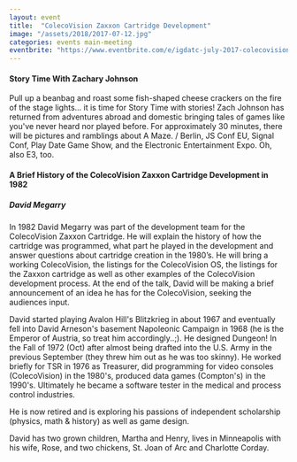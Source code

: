 ```yaml
---
layout: event
title:  "ColecoVision Zaxxon Cartridge Development"
image: "/assets/2018/2017-07-12.jpg"
categories: events main-meeting
eventbrite: "https://www.eventbrite.com/e/igdatc-july-2017-colecovision-zaxxon-cartridge-development-tickets-35789206480?aff=ebdsoporgprofile"
---
```


#### Story Time With Zachary Johnson

Pull up a beanbag and roast some fish-shaped cheese crackers on the fire of the stage lights... it is time for Story Time with stories! Zach Johnson has returned from adventures abroad and domestic bringing tales of games like you've never heard nor played before. For approximately 30 minutes, there will be pictures and ramblings about A Maze. / Berlin, JS Conf EU, Signal Conf, Play Date Game Show, and the Electronic Entertainment Expo. Oh, also E3, too.

#### A Brief History of the ColecoVision Zaxxon Cartridge Development in 1982
##### David Megarry

In 1982 David Megarry was part of the development team for the ColecoVision Zaxxon Cartridge. He will explain the history of how the cartridge was programmed, what part he played in the development and answer questions about cartridge creation in the 1980’s. He will bring a working ColecoVision, the listings for the ColecoVision OS, the listings for the Zaxxon cartridge as well as other examples of the ColecoVision development process. At the end of the talk, David will be making a brief announcement of an idea he has for the ColecoVision, seeking the audiences input.

David started playing Avalon Hill's Blitzkrieg in about 1967 and eventually fell into David Arneson's basement Napoleonic Campaign in 1968 (he is the Emperor of Austria, so treat him accordingly..;). He designed Dungeon! In the Fall of 1972 (Oct) after almost being drafted into the U.S. Army in the previous September (they threw him out as he was too skinny). He worked briefly for TSR in 1976 as Treasurer, did programming for video consoles (ColecoVision) in the 1980's, produced data games (Compton's) in the 1990's. Ultimately he became a software tester in the medical and process control industries.

He is now retired and is exploring his passions of independent scholarship (physics, math & history) as well as game design.

David has two grown children, Martha and Henry, lives in Minneapolis with his wife, Rose, and two chickens, St. Joan of Arc and Charlotte Corday.